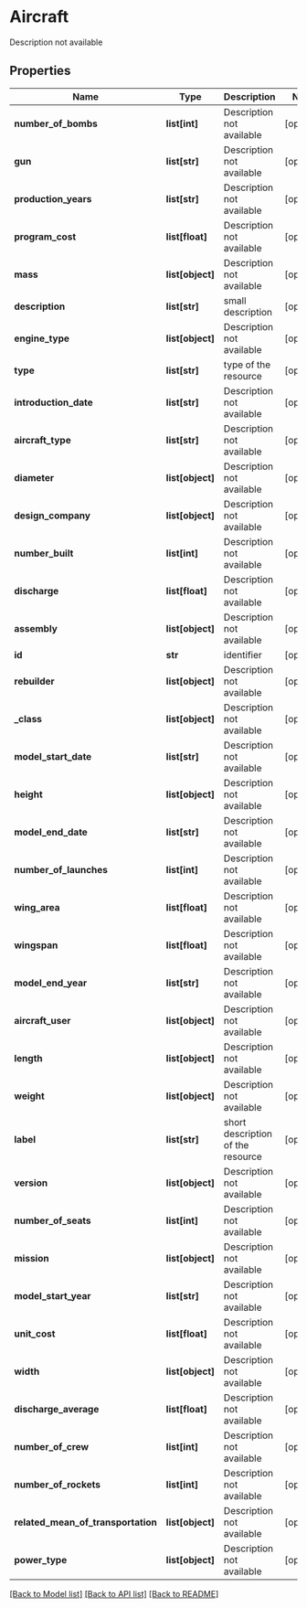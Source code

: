 # Aircraft

Description not available
## Properties
Name | Type | Description | Notes
------------ | ------------- | ------------- | -------------
**number_of_bombs** | **list[int]** | Description not available | [optional] 
**gun** | **list[str]** | Description not available | [optional] 
**production_years** | **list[str]** | Description not available | [optional] 
**program_cost** | **list[float]** | Description not available | [optional] 
**mass** | **list[object]** | Description not available | [optional] 
**description** | **list[str]** | small description | [optional] 
**engine_type** | **list[object]** | Description not available | [optional] 
**type** | **list[str]** | type of the resource | [optional] 
**introduction_date** | **list[str]** | Description not available | [optional] 
**aircraft_type** | **list[str]** | Description not available | [optional] 
**diameter** | **list[object]** | Description not available | [optional] 
**design_company** | **list[object]** | Description not available | [optional] 
**number_built** | **list[int]** | Description not available | [optional] 
**discharge** | **list[float]** | Description not available | [optional] 
**assembly** | **list[object]** | Description not available | [optional] 
**id** | **str** | identifier | [optional] 
**rebuilder** | **list[object]** | Description not available | [optional] 
**_class** | **list[object]** | Description not available | [optional] 
**model_start_date** | **list[str]** | Description not available | [optional] 
**height** | **list[object]** | Description not available | [optional] 
**model_end_date** | **list[str]** | Description not available | [optional] 
**number_of_launches** | **list[int]** | Description not available | [optional] 
**wing_area** | **list[float]** | Description not available | [optional] 
**wingspan** | **list[float]** | Description not available | [optional] 
**model_end_year** | **list[str]** | Description not available | [optional] 
**aircraft_user** | **list[object]** | Description not available | [optional] 
**length** | **list[object]** | Description not available | [optional] 
**weight** | **list[object]** | Description not available | [optional] 
**label** | **list[str]** | short description of the resource | [optional] 
**version** | **list[object]** | Description not available | [optional] 
**number_of_seats** | **list[int]** | Description not available | [optional] 
**mission** | **list[object]** | Description not available | [optional] 
**model_start_year** | **list[str]** | Description not available | [optional] 
**unit_cost** | **list[float]** | Description not available | [optional] 
**width** | **list[object]** | Description not available | [optional] 
**discharge_average** | **list[float]** | Description not available | [optional] 
**number_of_crew** | **list[int]** | Description not available | [optional] 
**number_of_rockets** | **list[int]** | Description not available | [optional] 
**related_mean_of_transportation** | **list[object]** | Description not available | [optional] 
**power_type** | **list[object]** | Description not available | [optional] 

[[Back to Model list]](../README.md#documentation-for-models) [[Back to API list]](../README.md#documentation-for-api-endpoints) [[Back to README]](../README.md)



